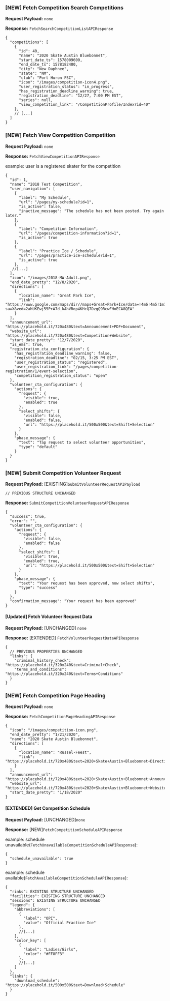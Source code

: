 ### [NEW] Fetch Competition Search Competitions

**Request Payload:** `none`

**Response:** `FetchSearchCompetitionListAPIResponse`

```
{
  "competitions": [
    {
      "id": 40,
      "name": "2020 Skate Austin Bluebonnet",
      "start_date_ts": 1578009600,
      "end_date_ts": 1578182400,
      "city": "New Daphnee",
      "state": "NM",
      "club": "Port Huron FSC",
      "icon": "/images/competition-icon4.png",
      "user_registration_status": "in_progress",
      "has_registration_deadline_warning": true,
      "registration_deadline": "12/27, 7:00 PM EST",
      "series": null,
      "view_competition_link": "/CompetitionProfile/Index?id=40"
    },
    // [...]
  ]
}
```

### [NEW] Fetch View Competition Competition

**Request Payload:** `none`

**Response:** `FetchViewCompetitionAPIResponse`

example: user is a registered skater for the competition

```
{
  "id": 1,
  "name": "2018 Test Competition",
  "user_navigation": [
    {
      "label": "My Schedule",
      "url": "/pages/my-schedule?id=1",
      "is_active": false,
      "inactive_message": "The schedule has not been posted. Try again later."
    },
    {
      "label": "Competition Information",
      "url": "/pages/competition-information?id=1",
      "is_active": true
    },
    {
      "label": "Practice Ice / Schedule",
      "url": "/pages/practice-ice-schedule?id=1",
      "is_active": true
    },
   //[...]
  ],
  "icon": "/images/2018-MW-Adult.png",
  "end_date_pretty": "12/8/2020",
  "directions": [
    {
      "location_name": "Great Park Ice",
      "link": "https://www.google.com/maps/dir//maps+Great+Park+Ice/data=!4m6!4m5!1m1!4e2!1m2!1m1!1s0x80dcc3626e80b181:0x13ed30cbfcdd99c3?sa=X&ved=2ahUKEwj55PrA7d_kAhVRop4KHcQ7DzgQ9RcwFHoECA8QEA"
    }
  ],
  "announcement_url": "https://placehold.it/720x480&text=Announcement+PDF+Document",
  "website_url": "https://placehold.it/720x480&text=Competition+Website",
  "start_date_pretty": "12/7/2020",
  "is_ems": true,
  "registration_cta_configuration": {
    "has_registration_deadline_warning": false,
    "registration_deadline": "02/15, 3:25 PM EST",
    "user_registration_status": "registered",
    "user_registration_link": "/pages/competition-registration/1/event-selection",
    "competition_registration_status": "open"
  },
  "volunteer_cta_configuration": {
    "actions": {
      "request": {
        "visible": true,
        "enabled": true
      },
      "select_shifts": {
        "visible": false,
        "enabled": false,
        "url": "https://placehold.it/500x500&text=Shift+Selection"
      }
    },
    "phase_message": {
      "text": "Tap request to select volunteer opportunities",
      "type": "default"
    }
  }
}
```


### [NEW] Submit Competition Volunteer Request

**Request Payload:** [EXISTING]`SubmitVolunteerRequestAPIPayload`

```
// PREVIOUS STRUCTURE UNCHANGED
```

**Response:** `SubmitCompetitionVolunteerRequestAPIResponse`

```
{
  "success": true,
  "error": "",
  "volunteer_cta_configuration": {
    "actions": {
      "request": {
        "visible": false,
        "enabled": false
      },
      "select_shifts": {
        "visible": true,
        "enabled": true,
        "url": "https://placehold.it/500x500&text=Shift+Selection"
      }
    },
    "phase_message": {
      "text": "Your request has been approved, now select shifts",
      "type": "success"
    }
  },
  "confirmation_message": "Your request has been approved"
}
```

#### [Updated] Fetch Volunteer Request Data

**Request Payload:** [UNCHANGED] `none`

**Response:** [EXTENDED] `FetchVolunteerRequestDataAPIResponse`

```
{
  // PREVIOUS PROPERTIES UNCHANGED
  "links": {
    "criminal_history_check": "https://placehold.it/320x240&text=Criminal+Check",
    "terms_and_conditions": "https://placehold.it/320x240&text=Terms+Conditions"
  }
}
```

### [NEW] Fetch Competition Page Heading

**Request Payload:** `none`

**Response:** `FetchCompetitionPageHeadingAPIResponse`

```
{
  "icon": "/images/competition-icon.png",
  "end_date_pretty": "1/21/2020",
  "name": "2020 Skate Austin Bluebonnet",
  "directions": [
    {
      "location_name": "Russel-Feest",
      "link": "https://placehold.it/720x480&text=2020+Skate+Austin+Bluebonnet+Directions+Link"
    }
  ],
  "announcement_url": "https://placehold.it/720x480&text=2020+Skate+Austin+Bluebonnet+Announcement",
  "website_url": "https://placehold.it/720x480&text=2020+Skate+Austin+Bluebonnet+Website",
  "start_date_pretty": "1/18/2020"
}
```

#### [EXTENDED] Get Competition Schedule

**Request Payload:** [UNCHANGED]`none`

**Response:** [NEW]`FetchCompetitionScheduleAPIResponse`

example: schedule unavailable(`FetchUnavailableCompetitionScheduleAPIResponse`):

```
{
  "schedule_unavailable": true
}
```

example: schedule available(`FetchAvailableCompetitionScheduleAPIResponse`):


```
{
  "rinks": EXISTING STRUCTURE UNCHANGED
  "facilities": EXISTING STRUCTURE UNCHANGED
  "sessions": EXISTING STRUCTURE UNCHANGED
  "legend": {
    "abbreviations": [
      {
        "label": "OPI",
        "value": "Official Practice Ice"
      },
      //[...]
    ],
    "color_key": [
      {
        "label": "Ladies/Girls",
        "color": "#FF8FF3"
      },
      //[...]
    ]
  },
  "links": {
    "download_schedule": "https://placehold.it/500x500&text=Download+Schedule"
  }
}
```